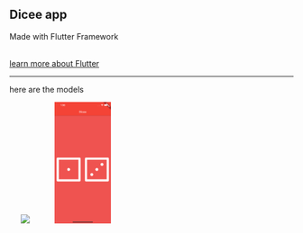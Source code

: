 <h2>Dicee app</h2>
<p>Made with Flutter Framework</p>
<br>
<a href="https://flutter.dev/">learn more about Flutter</a>

<br>
<hr>
<p>here are the models</p>
<div>
	<img style="margin:0px 20px" width="100" src="dicee/images/screen3.png">
	<img style="margin:0px 20px" width="100" src="dicee/images/screen2.png">
</div>
